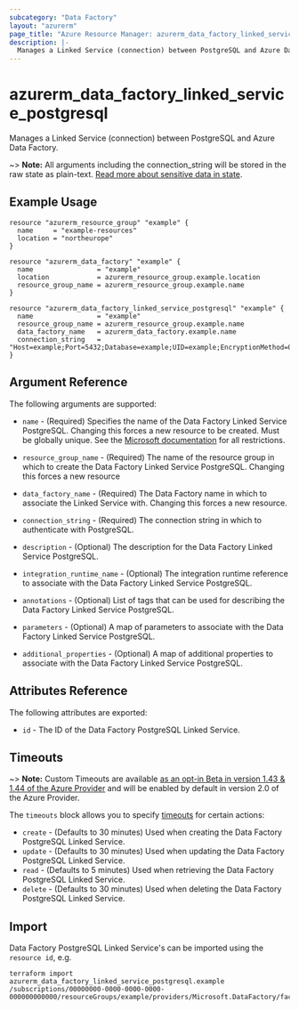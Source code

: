 ```yaml
---
subcategory: "Data Factory"
layout: "azurerm"
page_title: "Azure Resource Manager: azurerm_data_factory_linked_service_postgresql"
description: |-
  Manages a Linked Service (connection) between PostgreSQL and Azure Data Factory.
---
```


# azurerm_data_factory_linked_service_postgresql

Manages a Linked Service (connection) between PostgreSQL and Azure Data Factory.

~> **Note:** All arguments including the connection_string will be stored in the raw state as plain-text. [Read more about sensitive data in state](/docs/state/sensitive-data.html).

## Example Usage

```hcl
resource "azurerm_resource_group" "example" {
  name     = "example-resources"
  location = "northeurope"
}

resource "azurerm_data_factory" "example" {
  name                = "example"
  location            = azurerm_resource_group.example.location
  resource_group_name = azurerm_resource_group.example.name
}

resource "azurerm_data_factory_linked_service_postgresql" "example" {
  name                = "example"
  resource_group_name = azurerm_resource_group.example.name
  data_factory_name   = azurerm_data_factory.example.name
  connection_string   = "Host=example;Port=5432;Database=example;UID=example;EncryptionMethod=0;Password=example"
}
```

## Argument Reference

The following arguments are supported:

* `name` - (Required) Specifies the name of the Data Factory Linked Service PostgreSQL. Changing this forces a new resource to be created. Must be globally unique. See the [Microsoft documentation](https://docs.microsoft.com/en-us/azure/data-factory/naming-rules) for all restrictions.

* `resource_group_name` - (Required) The name of the resource group in which to create the Data Factory Linked Service PostgreSQL. Changing this forces a new resource

* `data_factory_name` - (Required) The Data Factory name in which to associate the Linked Service with. Changing this forces a new resource.

* `connection_string` - (Required) The connection string in which to authenticate with PostgreSQL.

* `description` - (Optional) The description for the Data Factory Linked Service PostgreSQL.

* `integration_runtime_name` - (Optional) The integration runtime reference to associate with the Data Factory Linked Service PostgreSQL.

* `annotations` - (Optional) List of tags that can be used for describing the Data Factory Linked Service PostgreSQL.

* `parameters` - (Optional) A map of parameters to associate with the Data Factory Linked Service PostgreSQL.

* `additional_properties` - (Optional) A map of additional properties to associate with the Data Factory Linked Service PostgreSQL.

## Attributes Reference

The following attributes are exported:

* `id` - The ID of the Data Factory PostgreSQL Linked Service.

## Timeouts

~> **Note:** Custom Timeouts are available [as an opt-in Beta in version 1.43 & 1.44 of the Azure Provider](/docs/providers/azurerm/guides/2.0-beta.html) and will be enabled by default in version 2.0 of the Azure Provider.

The `timeouts` block allows you to specify [timeouts](https://www.terraform.io/docs/configuration/resources.html#timeouts) for certain actions:

* `create` - (Defaults to 30 minutes) Used when creating the Data Factory PostgreSQL Linked Service.
* `update` - (Defaults to 30 minutes) Used when updating the Data Factory PostgreSQL Linked Service.
* `read` - (Defaults to 5 minutes) Used when retrieving the Data Factory PostgreSQL Linked Service.
* `delete` - (Defaults to 30 minutes) Used when deleting the Data Factory PostgreSQL Linked Service.

## Import

Data Factory PostgreSQL Linked Service's can be imported using the `resource id`, e.g.

```shell
terraform import azurerm_data_factory_linked_service_postgresql.example /subscriptions/00000000-0000-0000-0000-000000000000/resourceGroups/example/providers/Microsoft.DataFactory/factories/example/linkedservices/example
```
